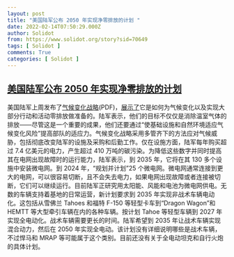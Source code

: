 ```yaml
---
layout: post
title: "美国陆军公布 2050 年实现净零排放的计划 "
date: 2022-02-14T07:50:29.000Z
author: Solidot
from: https://www.solidot.org/story?sid=70649
tags: [ Solidot ]
comments: True
categories: [ Solidot ]
---
```

<!--1644825029000-->
[美国陆军公布 2050 年实现净零排放的计划](https://www.solidot.org/story?sid=70649)
------

<div>
美国陆军上周发布了<a href="https://www.army.mil/e2/downloads/rv7/about/2022_army_climate_strategy.pdf">气候变化战略</a>(PDF)，<a href="https://arstechnica.com/tech-policy/2022/02/us-army-turns-to-microgrids-evs-to-hit-net-zero-by-2050/" target="_blank">展示了</a>它是如何为气候变化以及实现大部分行动和活动零排放做准备的。陆军表示，他们的目标不仅仅是消除温室气体的排放——尽管这是一个重要的成果，他们还要通过“使基础设施和自然环境适应气候变化风险”提高部队的适应力。气候变化战略采用多管齐下的方法应对气候威胁，包括彻底改变陆军的设施及采购和后勤工作。仅在设施方面，陆军每年购买超过 7.4 亿美元的电力，产生超过 410 万吨的碳污染。为降低这些数字并同时提高其在电网出现故障时的运行能力，陆军表示，到 2035 年，它将在其 130 多个设施中安装微电网。到 2024 年，“规划并计划”25 个微电网。微电网通常连接到更大的电网，可以很容易切断，且不会失去电力，如果电网出现故障或者连接被切断，它们可以继续运行。目前陆军正研究用太阳能、风能和电池为微电网供电。无数的车辆支持着基地的日常运营，新计划要求到 2035 年实现非战术车辆电动化。这包括从雪佛兰 Tahoes 和福特 F-150 等轻型卡车到“Dragon Wagon”和 HEMTT 等大型牵引车辆在内的各种车辆。按计划 Tahoe 等轻型车辆到 2027 年实现全电动化。战术车辆需要更长的时间。陆军希望到 2035 年让战术车辆实现混合动力，然后在 2050 年实现全电动。该计划没有详细说明哪些是战术车辆，不过悍马和 MRAP 等可能属于这个类别。目前还没有关于全电动坦克和自行火炮的具体计划。
</div>
